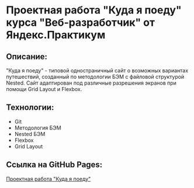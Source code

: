 # Проектная работа "Куда я поеду" курса "Веб-разработчик" от Яндекс.Практикум

## Описание:

"Куда я поеду" - типовой одностраничный сайт о возможных вариантах путешествий, созданный по методологии БЭМ с файловой структурой Nested. Сайт адаптирован под различные разрешения экранов при помощи Grid Layout и Flexbox.

## Технологии:

* Git
* Методология БЭМ
* Nested БЭМ
* Flexbox
* Grid Layout

## Ссылка на GitHub Pages:

[Проектная работа "Куда я поеду"](https://yp-25-navy-team.github.io/trip-project/index.html)